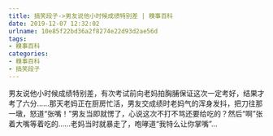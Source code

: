 ```yaml
---
title: 搞笑段子->男友说他小时候成绩特别差 | 糗事百科
date: 2019-12-07 12:32:02
urlname: 10e85f22bd36a2f8274e22d93d2ae56d
tags: 
- 糗事百科
categories:
- 糗事百科
- 搞笑段子
---
```

男友说他小时候成绩特别差，有次考试前向老妈拍胸脯保证这次一定考好，结果才考了六分……那天老妈正在厨房忙活，男友交成绩时老妈气的浑身发抖，把刀往那一墩，怒道“张嘴！”男友当即就愣了，心说这次不打不骂还要给吃的？然后“啊”张着大嘴等着吃的……老妈当时就暴走了，咆哮道“我特么让你掌嘴”…


